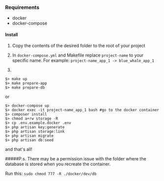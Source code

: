 ### Requirements

* docker
* docker-compose

#### Install

1. Copy the contents of the desired folder to the root of your project 

2. In `docker-compose.yml` and Makefile replace `project-name` to your specific name.
For example:
``project-name_app_1 -> blue_whale_app_1``

3. 
```
$> make up
$> make prepare-app
$> make prepare-db
```

or

```
$> docker-compose up
$> docker exec -it project-name_app_1 bash #go to the docker container
$> composer install
$> chmod a+rw storage -R
$> cp .env.example.docker .env
$> php artisan key:generate
$> php artisan storage:link
$> php artisan migrate
$> php artisan db:seed
```

and that's all!

#####P.s. 
There may be a permission issue with the folder where the database is stored when you recreate the container. 

Run this: `sudo chmod 777 -R ./docker/dev/db`
